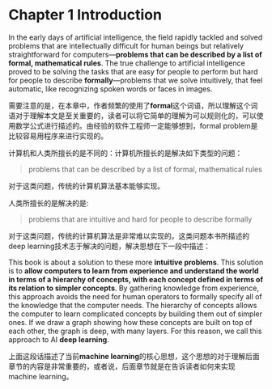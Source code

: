 # Chapter 1 Introduction

In the early days of artificial intelligence, the field rapidly tackled and solved problems that are intellectually difficult for human beings but relatively straightforward for computers—**problems that can be described by a list of formal, mathematical rules**. The true challenge to artificial intelligence proved to be solving the tasks that are easy for people to perform but hard for people to describe **formally**—problems that we solve intuitively, that feel automatic, like recognizing spoken words or faces in images.

需要注意的是，在本章中，作者频繁的使用了**formal**这个词语，所以理解这个词语对于理解本文是至关重要的，读者可以将它简单的理解为可以规则化的，可以使用数学公式进行描述的。由经验的软件工程师一定能够想到，formal problem是比较容易用程序来进行实现的。

计算机和人类所擅长的是不同的：计算机所擅长的是解决如下类型的问题：

> problems that can be described by a list of formal, mathematical rules

对于这类问题，传统的计算机算法基本能够实现。

人类所擅长的是解决的是:

>  problems that are intuitive and hard for people to describe formally

对于这类问题，传统的计算机算法是非常难以实现的。这类问题本书所描述的deep learning技术志于解决的问题，解决思想在下一段中描述：

This book is about a solution to these more **intuitive problems**. This solution is to **allow computers to learn from experience and understand the world in terms of a hierarchy of concepts, with each concept defined in terms of its relation to simpler concepts**. By gathering knowledge from experience, this approach avoids the need for human operators to formally specify all of the knowledge that the computer needs. The hierarchy of concepts allows the computer to learn complicated concepts by building them out of simpler ones. If we draw a graph showing how these concepts are built on top of each other, the graph is deep, with many layers. For this reason, we call this approach to AI **deep learning**.

上面这段话描述了当前**machine learning**的核心思想，这个思想的对于理解后面章节的内容是非常重要的，或者说，后面章节就是在告诉读者如何来实现machine learning。

